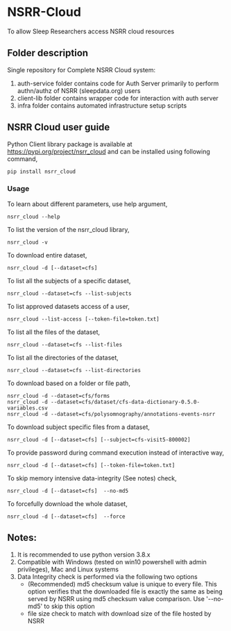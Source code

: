 # NSRR-Cloud
To allow Sleep Researchers access NSRR cloud resources

## Folder description

Single repository for Complete NSRR Cloud system:
1. auth-service folder contains code for Auth Server primarily to perform authn/authz of NSRR (sleepdata.org) users
2. client-lib folder contains wrapper code for interaction with auth server
3. infra folder contains automated infrastructure setup scripts

## NSRR Cloud user guide

Python Client library package is available at https://pypi.org/project/nsrr_cloud and can be installed using following command,

`pip install nsrr_cloud`

### Usage

To learn about different parameters, use help argument,

`nsrr_cloud --help`

To list the version of the nsrr_cloud library,

`nsrr_cloud -v`

To download entire dataset,

`nsrr_cloud -d [--dataset=cfs]`

To list all the subjects of a specific dataset,

`nsrr_cloud --dataset=cfs --list-subjects`

To list approved datasets access of a user,

`nsrr_cloud --list-access [--token-file=token.txt]`

To list all the files of the dataset,

`nsrr_cloud --dataset=cfs --list-files`

To list all the directories of the dataset,

`nsrr_cloud --dataset=cfs --list-directories`

To download based on a folder or file path,

```
nsrr_cloud -d --dataset=cfs/forms
nsrr_cloud -d --dataset=cfs/dataset/cfs-data-dictionary-0.5.0-variables.csv
nsrr_cloud -d --dataset=cfs/polysomnography/annotations-events-nsrr
```

To download subject specific files from a dataset,

`nsrr_cloud -d [--dataset=cfs] [--subject=cfs-visit5-800002]`

To provide password during command execution instead of interactive way,

`nsrr_cloud -d [--dataset=cfs] [--token-file=token.txt]`

To skip memory intensive data-integrity (See notes) check,

`nsrr_cloud -d [--dataset=cfs]  --no-md5`

To forcefully download the whole dataset,

`nsrr_cloud -d [--dataset=cfs]  --force`

## Notes: 
1. It is recommended to use python version 3.8.x
2. Compatible with Windows (tested on win10 powershell with admin privileges), Mac and Linux systems
3. Data Integrity check is performed via the following two options
    - (Recommended) md5 checksum value is unique to every file. This option verifies that the downloaded file is exactly the same as being served by NSRR using md5 checksum value comparison. Use '--no-md5' to skip this option
    - file size check to match with download size of the file hosted by NSRR 
